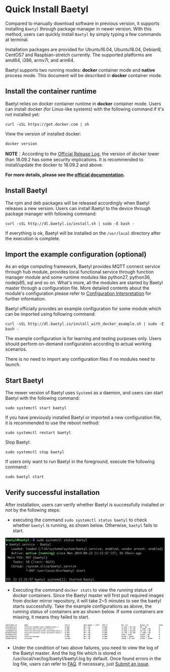 # Quick Install Baetyl

Compared to manually download software in previous version, it supports installing `Baetyl` through package manager in newer version. With this method, users can quickly install `Baetyl` by simply typing a few commands at terminal.

Installation packages are provided for Ubuntu16.04, Ubuntu18.04, Debian9, CentOS7 and Raspbian-stretch currently. The supported platforms are amd64, i386, armv7l, and arm64.

Baetyl supports two running modes: **docker** container mode and **native** process mode. This document will be described in **docker** container mode.

## Install the container runtime

Baetyl relies on docker container runtime in **docker** container mode. Users can install docker (for Linux-like systems) with the following command if it's not installed yet:

```shell
curl -sSL https://get.docker.com | sh
```

View the version of installed docker:

```shell
docker version
```

**NOTE**：According to the [Official Release Log](https://docs.docker.com/engine/release-notes/#18092), the version of docker lower than 18.09.2 has some security implications. It is recommended to install/update the docker to 18.09.2 and above.

**For more details, please see the [official documentation](https://docs.docker.com/install/).**

## Install Baetyl

The rpm and deb packages will be released accordingly when Baetyl releases a new version. Users can install Baetyl to the device through package manager with following command:

```shell
curl -sSL http://dl.baetyl.io/install.sh | sudo -E bash -
```

If everything is ok, Baetyl will be installed on the `/usr/local` directory after the execution is complete.

## Import the example configuration (optional)

As an edge computing framework, Baetyl provides MQTT connect service through hub module, provides local functional service through function manager module and some runtime modules like python27, python36, nodejs85, sql and so on. What's more, all the modules are started by Baetyl master through a configuration file. More detailed contents about the module's configuration please refer to [Configuration Interpretation](../guides/Config-interpretation.md) for further information.

Baetyl officially provides an example configuration for some module which can be imported using following command:

```shell
curl -sSL http://dl.baetyl.io/install_with_docker_example.sh | sudo -E bash -
```

The example configuration is for learning and testing purposes only. Users should perform on-demand configuration according to actual working scenarios.

There is no need to import any configuration files if no modules need to launch.

## Start Baetyl

The newer version of Baetyl uses `Systemd` as a daemon, and users can start Baetyl with the following command:

```shell
sudo systemctl start baetyl
```

If you have previously installed Baetyl or imported a new configuration file, it is recommended to use the reboot method:

```shell
sudo systemctl restart baetyl
```

Stop Baetyl:

```shell
sudo systemctl stop baetyl
```

If users only want to run Baetyl in the foreground, execute the following command::

```shell
sudo baetyl start
```

## Verify successful installation

After installation, users can verify whether Baetyl is successfully installed or not by the following steps:

- executing the command `sudo systemctl status baetyl` to check whether `baetyl` is running, as shown below. Otherwise, `baetyl` fails to start.

![Baetyl](../images/install/systemctl-status.png)

- Executing the command `docker stats` to view the running status of docker containers. Since the Baetyl master will first pull required images from docker mirror repository, it will take 2~5 minutes to see the baetyl starts successfully. Take the example configurations as above, the running status of containers are as shown below. If some containers are missing, it means they failed to start.

![docker stats](../images/install/docker-stats.png)

- Under the condition of two above failures, you need to view the log of the Baetyl master. And the log file which is stored in /usr/local/var/log/baetyl/baetyl.log by default. Once found errors in the log file, users can refer to [FAQ](../FAQ.md). If necessary, just [Submit an issue](https://github.com/baetyl/baetyl/issues).
